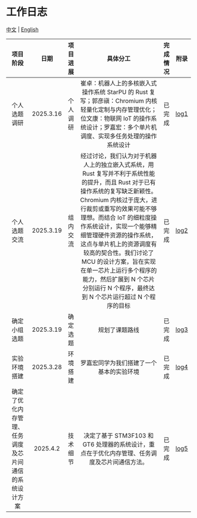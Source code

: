 # 工作日志

[中文](working-log_cn.md) | [English](working-log.md)

|                        项目阶段                        |   日期    | 项目进展 |                                                                                                                                                                                                                          具体分工                                                                                                                                                                                                                           | 完成情况 | 附录                                |
| :----------------------------------------------------: | :-------: | :------: | :---------------------------------------------------------------------------------------------------------------------------------------------------------------------------------------------------------------------------------------------------------------------------------------------------------------------------------------------------------------------------------------------------------------------------------------------------------: | :------: | ----------------------------------- |
|                      个人选题调研                      | 2025.3.16 | 个人调研 |                                                                                                                               崔卓：机器人上的多核嵌入式操作系统 StarPU 的 Rust 复写；郭彦禛：Chromium 内核轻量化定制与内存管理优化；位文康：物联网 IoT 的操作系统设计；罗嘉宏：多个单片机调度、实现多任务处理的操作系统设计                                                                                                                                |  已完成  | [log1](/logs/March19-meeting_cn.md) |
|                      个人选题交流                      | 2025.3.19 | 组内交流 | 经过讨论，我们认为对于机器人上的独立嵌入式系统，用 Rust 复写并不利于系统性能的提升，而且 Rust 对于已有操作系统的复写缺乏新颖性。Chromium 内核过于庞大，进行裁剪或重写的效果可能不够理想。而结合 IoT 的细粒度操作系统设计，实现一个能够精细管理硬件资源的操作系统，这点与单片机上的资源调度有较高的契合性。我们讨论了 MCU 的设计方案，旨在实现在单一芯片上运行多个程序的能力，然后扩展到 N 个芯片分别运行 N 个程序，最终达到 N 个芯片运行超过 N 个程序的目标 |  已完成  | [log2](/logs/March19-meeting_cn.md) |
|                      确定小组选题                      | 2025.3.19 | 确定选题 |                                                                                                                                                                                                                       规划了课题路线                                                                                                                                                                                                                        |  已完成  | [log3](/logs/March28-meeting_cn.md) |
|                      实验环境搭建                      | 2025.3.28 | 环境搭建 |                                                                                                                                                                                                          罗嘉宏同学为我们搭建了一个基本的实验环境                                                                                                                                                                                                           |  已完成  | [log4](/logs/March28-meeting_cn.md) |
| 确定了优化内存管理、任务调度及芯片间通信的系统设计方案 | 2025.4.2  | 技术细节 |                                                                                                                                                                                决定了基于 STM3F103 和 GT6 处理器的系统设计，重点在于优化内存管理、任务调度及芯片间通信方法。                                                                                                                                                                                |  已完成  | [log5](./logs/April2-meeting_cn.md) |
